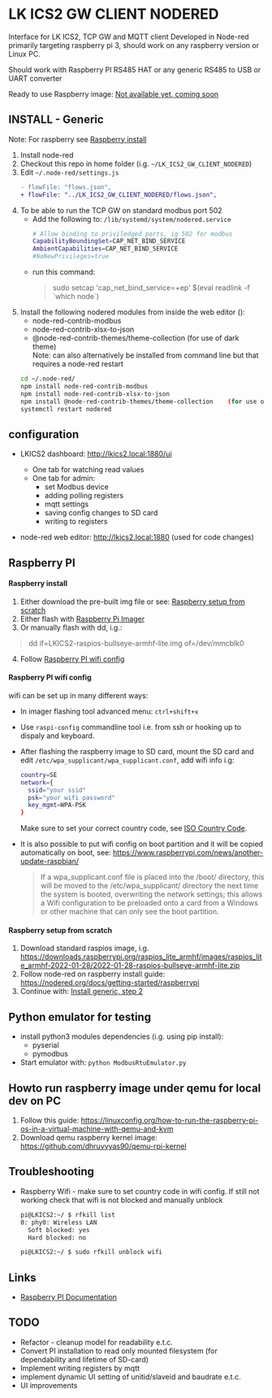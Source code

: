 # LK ICS2 GW CLIENT NODERED

Interface for LK ICS2, TCP GW and MQTT client
Developed in Node-red primarily targeting raspberry pi 3, should work on any raspberry version or Linux PC.

Should work with Raspberry PI RS485 HAT or any generic RS485 to USB or UART converter

Ready to use Raspberry image: [Not available yet, coming soon](https://x.x/LKICS2-raspios-bullseye-armhf-lite.zip)


## INSTALL - Generic
Note: For raspberry see [Raspberry install](#raspberry-install)
1. Install node-red
2. Checkout this repo in home folder (i.g. `~/LK_ICS2_GW_CLIENT_NODERED`)
3. Edit `~/.node-red/settings.js`  
   ```diff
   - flowFile: "flows.json",
   + flowFile: "../LK_ICS2_GW_CLIENT_NODERED/flows.json",   
   ```
4. To be able to run the TCP GW on standard modbus port 502
    * Add the following to: `/lib/systemd/system/nodered.service`
        ```bash
        # Allow binding to priviledged ports, ig 502 for modbus
        CapabilityBoundingSet=CAP_NET_BIND_SERVICE
        AmbientCapabilities=CAP_NET_BIND_SERVICE
        #NoNewPrivileges=true
        ```
    * run this command: 
        > sudo setcap 'cap_net_bind_service=+ep'  $(eval readlink -f \`which node`)
5. Install the following nodered modules from inside the web editor ():
    * node-red-contrib-modbus
    * node-red-contrib-xlsx-to-json
    * @node-red-contrib-themes/theme-collection    (for use of dark theme)   
    Note: can also alternatively be installed from command line but that requires a node-red restart 
   ```bash
   cd ~/.node-red/
   npm install node-red-contrib-modbus
   npm install node-red-contrib-xlsx-to-json
   npm install @node-red-contrib-themes/theme-collection    (for use of dark theme)
   systemctl restart nodered   
   ``` 
 
## configuration
* LKICS2 dashboard: http://lkics2.local:1880/ui
  * One tab for watching read values
  * One tab for admin:
    * set Modbus device
    * adding polling registers
    * mqtt settings
    * saving config changes to SD card
    * writing to registers

* node-red web editor: http://lkics2.local:1880 (used for code changes)

## Raspberry PI
#### Raspberry install
1. Either download the pre-built img file or see: [Raspberry setup from scratch](#raspberry-setup-from-scratch)
2. Either flash with [Raspberry Pi Imager](https://www.raspberrypi.org/software/)
3. Or manually flash with dd, i.g.:
  > dd if=LKICS2-raspios-bullseye-armhf-lite.img of=/dev/mmcblk0
4. Follow [Raspberry PI wifi config](#raspberry-pi-wifi-config)

#### Raspberry PI wifi config
wifi can be set up in many different ways:
* In imager flashing tool advanced menu: `ctrl+shift+x`
* Use `raspi-config` commandline tool i.e. from ssh or hooking up to dispaly and keyboard. 

* After flashing the raspberry image to SD card, mount the SD card and edit `/etc/wpa_supplicant/wpa_supplicant.conf`, add wifi info i.g:
    ```bash
    country=SE
    network={
	  ssid="your ssid"
	  psk="your wifi password"
	  key_mgmt=WPA-PSK
    }
   ```
   Make sure to set your correct country code, see [ISO Country Code](https://www.iso.org/obp/ui/#search/code/).
* It is also possible to put wifi config on boot partition and it will be copied automatically on boot, see: https://www.raspberrypi.com/news/another-update-raspbian/
  > If a wpa_supplicant.conf file is placed into the /boot/ directory, this will be moved to the /etc/wpa_supplicant/ directory the next time the system is booted, overwriting the network settings; this allows a Wifi configuration to be preloaded onto a card from a Windows or other machine that can only see the boot partition.


#### Raspberry setup from scratch
1. Download standard raspios image, i.g. https://downloads.raspberrypi.org/raspios_lite_armhf/images/raspios_lite_armhf-2022-01-28/2022-01-28-raspios-bullseye-armhf-lite.zip
2. Follow node-red on raspberry install guide: https://nodered.org/docs/getting-started/raspberrypi
3. Continue with: [Install generic, step 2](#install---generic)

## Python emulator for testing
* install python3 modules dependencies (i.g. using pip install):
  * pyserial
  * pymodbus
* Start emulator with: `python ModbusRtuEmulator.py`


## Howto run raspberry image under qemu for local dev on PC
1. Follow this guide: https://linuxconfig.org/how-to-run-the-raspberry-pi-os-in-a-virtual-machine-with-qemu-and-kvm
2. Download qemu raspberry kernel image: https://github.com/dhruvvyas90/qemu-rpi-kernel


## Troubleshooting
* Raspberry Wifi - make sure to set country code in wifi config. If still not working check that wifi is not blocked and manually unblock
  ```bash
  pi@LKICS2:~/ $ rfkill list
  0: phy0: Wireless LAN
    Soft blocked: yes
    Hard blocked: no

  pi@LKICS2:~/ $ sudo rfkill unblock wifi
  ```

## Links
* [Raspberry PI Documentation](https://www.raspberrypi.com/documentation/computers/remote-access.html)
## TODO
* Refactor - cleanup model for readability e.t.c.
* Convert PI installation to read only mounted filesystem (for dependability and lifetime of SD-card)
* Implement writing registers by mqtt
* implement dynamic UI setting of unitid/slaveid and baudrate e.t.c.
* UI improvements
